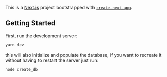 This is a [Next.js](https://nextjs.org/) project bootstrapped with [`create-next-app`](https://github.com/vercel/next.js/tree/canary/packages/create-next-app).

## Getting Started

First, run the development server:

```bash
yarn dev
```

this will also initialize and populate the database, if you want to recreate it without having to restart the server just run:

```bash
node create_db
```